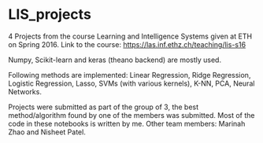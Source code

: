 # LIS_projects
4 Projects from the course Learning and Intelligence Systems given at ETH on Spring 2016. Link to the course: https://las.inf.ethz.ch/teaching/lis-s16

Numpy, Scikit-learn and keras (theano backend) are mostly used.

Following methods are implemented: Linear Regression, Ridge Regression, Logistic Regression, Lasso, SVMs (with various kernels), K-NN, PCA, Neural Networks.

Projects were submitted as part of the group of 3, the best method/algorithm found by one of the members was submitted. Most of the code in these notebooks is written by me. Other team members: Marinah Zhao and Nisheet Patel.
